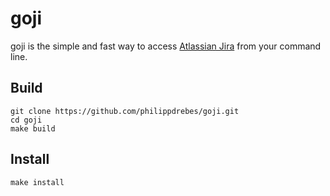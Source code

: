 # goji

goji is the simple and fast way to access [Atlassian Jira](atlassian.com/software/jira) from your command line.

## Build

```shell session
git clone https://github.com/philippdrebes/goji.git
cd goji
make build
```

## Install

```shell session
make install
```